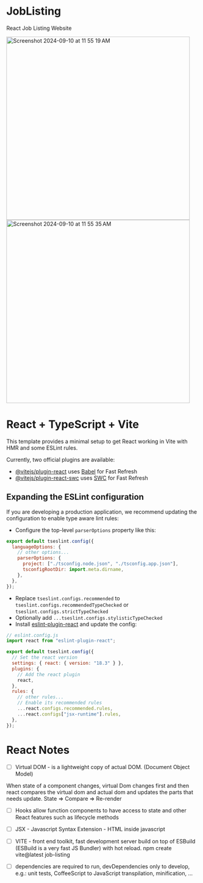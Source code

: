 # JobListing

React Job Listing Website

<img width="481" alt="Screenshot 2024-09-10 at 11 55 19 AM" src="https://github.com/user-attachments/assets/eeef0604-fd05-4fcb-a468-56aa38bc27fa">

<img width="481" alt="Screenshot 2024-09-10 at 11 55 35 AM" src="https://github.com/user-attachments/assets/f0dd8793-e6bb-4ea6-8cd6-dd48167573b5">

# React + TypeScript + Vite

This template provides a minimal setup to get React working in Vite with HMR and some ESLint rules.

Currently, two official plugins are available:

- [@vitejs/plugin-react](https://github.com/vitejs/vite-plugin-react/blob/main/packages/plugin-react/README.md) uses [Babel](https://babeljs.io/) for Fast Refresh
- [@vitejs/plugin-react-swc](https://github.com/vitejs/vite-plugin-react-swc) uses [SWC](https://swc.rs/) for Fast Refresh

## Expanding the ESLint configuration

If you are developing a production application, we recommend updating the configuration to enable type aware lint rules:

- Configure the top-level `parserOptions` property like this:

```js
export default tseslint.config({
  languageOptions: {
    // other options...
    parserOptions: {
      project: ["./tsconfig.node.json", "./tsconfig.app.json"],
      tsconfigRootDir: import.meta.dirname,
    },
  },
});
```

- Replace `tseslint.configs.recommended` to `tseslint.configs.recommendedTypeChecked` or `tseslint.configs.strictTypeChecked`
- Optionally add `...tseslint.configs.stylisticTypeChecked`
- Install [eslint-plugin-react](https://github.com/jsx-eslint/eslint-plugin-react) and update the config:

```js
// eslint.config.js
import react from "eslint-plugin-react";

export default tseslint.config({
  // Set the react version
  settings: { react: { version: "18.3" } },
  plugins: {
    // Add the react plugin
    react,
  },
  rules: {
    // other rules...
    // Enable its recommended rules
    ...react.configs.recommended.rules,
    ...react.configs["jsx-runtime"].rules,
  },
});
```
# React Notes

- [ ] Virtual DOM - is a lightweight copy of actual DOM. (Document Object Model)

When state of a component changes, virtual Dom changes first and then react compares the virtual dom and actual dom and updates the parts that needs update.
              State => Compare => Re-render

- [ ] Hooks allow function components to have access to state and other React features such as lifecycle methods
- [ ] JSX - Javascript Syntax Extension - HTML inside javascript
- [ ] VITE - front end toolkit, fast development server build on top of ESBuild (ESBuild is a very fast JS Bundler) with hot reload.   npm create vite@latest job-listing
- [ ] dependencies are required to run, devDependencies only to develop, e.g.: unit tests, CoffeeScript to JavaScript transpilation, minification, ...

